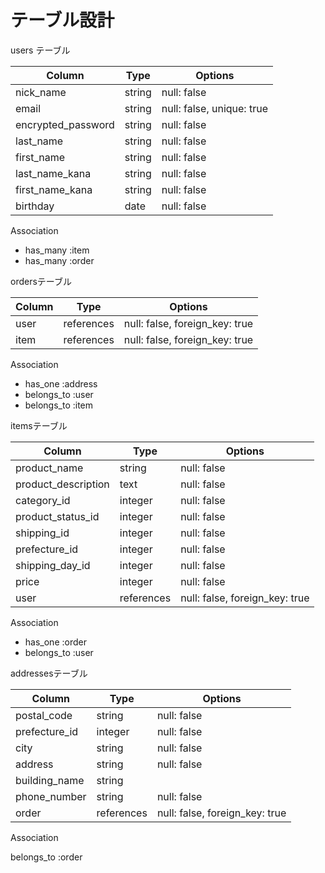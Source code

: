 # テーブル設計

  users テーブル

| Column             | Type   | Options                   |
| ------------------ | ------ | ------------------------- |
| nick_name          | string | null: false               |
| email              | string | null: false, unique: true |
| encrypted_password | string | null: false               |
| last_name          | string | null: false               |
| first_name         | string | null: false               |
| last_name_kana     | string | null: false               |
| first_name_kana    | string | null: false               |
| birthday           | date   | null: false               |

Association
- has_many :item
- has_many :order

ordersテーブル

| Column        | Type       | Options                        |
| ------------- | ---------- | ------------------------------ |
| user          | references | null: false, foreign_key: true |
| item          | references | null: false, foreign_key: true |

Association
- has_one :address
- belongs_to :user
- belongs_to :item


 itemsテーブル

| Column              | Type       | Options                        |
| ------------------- | ---------- | ------------------------------ |
| product_name        | string     | null: false                    |
| product_description | text       | null: false                    |
| category_id         | integer    | null: false                    |
| product_status_id   | integer    | null: false                    |
| shipping_id         | integer    | null: false                    |
| prefecture_id       | integer    | null: false                    |
| shipping_day_id     | integer    | null: false                    |
| price               | integer    | null: false                    |
| user                | references | null: false, foreign_key: true |

Association
- has_one :order
- belongs_to :user

addressesテーブル

| Column             | Type       | Options                           |
| ------------------ | ---------- | --------------------------------- |
| postal_code        | string     | null: false                       |
| prefecture_id      | integer    | null: false                       |
| city               | string     | null: false                       |
| address            | string     | null: false                       |
| building_name      | string     |                                   |
| phone_number       | string     | null: false                       |
| order              | references | null: false, foreign_key: true    |

Association

belongs_to :order

